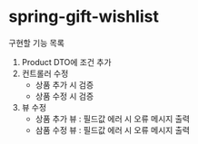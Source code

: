 # spring-gift-wishlist
구현할 기능 목록
1. Product DTO에 조건 추가
2. 컨트롤러 수정
   - 상품 추가 시 검증
   - 상품 수정 시 검증
3. 뷰 수정
   - 상품 추가 뷰 : 필드값 에러 시 오류 메시지 출력
   - 삼품 수정 뷰 : 필드값 에러 시 오류 메시지 출력
